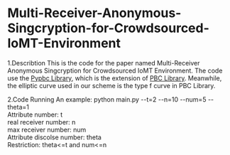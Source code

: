 # Multi-Receiver-Anonymous-Singcryption-for-Crowdsourced-IoMT-Environment
1.Describtion
This is the code for the paper named Multi-Receiver Anonymous Singcryption for Crowdsourced IoMT Environment. The code use the [Pypbc Library](https://github.com/debatem1/pypbc), which is the extension of [PBC Library](https://github.com/blynn/pbc). Meanwhile, the elliptic curve used in our scheme is the type f curve in PBC Library.

2.Code Running
An example: python main.py --t=2 --n=10 --num=5 --theta=1 <br>
Attribute number: t <br>
real receiver number: n <br>
max receiver number: num <br>
Attribute discolse number: theta <br>
Restriction: theta<=t and num<=n <br>
